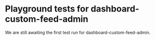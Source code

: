 # Playground tests for dashboard-custom-feed-admin
We are still awaiting the first test run for dashboard-custom-feed-admin.
